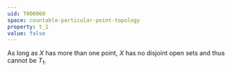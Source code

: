 ```yaml
---
uid: T000060
space: countable-particular-point-topology
property: t_1
value: false
---
```

As long as $X$ has more than one point, $X$ has no disjoint open sets and thus cannot be $T_1$.

